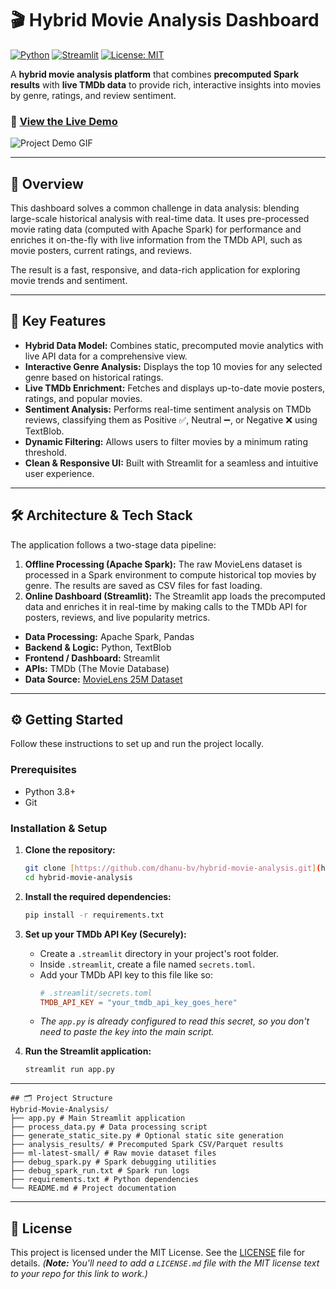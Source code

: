 # 🎬 Hybrid Movie Analysis Dashboard

[![Python](https://img.shields.io/badge/Python-3.10-blue)](https://www.python.org/)
[![Streamlit](https://img.shields.io/badge/Streamlit-1.30-orange)](https://streamlit.io/)
[![License: MIT](https://img.shields.io/badge/License-MIT-yellow.svg)](https://opensource.org/licenses/MIT)

A **hybrid movie analysis platform** that combines **precomputed Spark results** with **live TMDb data** to provide rich, interactive insights into movies by genre, ratings, and review sentiment.

### 🚀 [**View the Live Demo**](https://hybrid-movie-analysis-fkzbng7lpr7ak2wxdyory5.streamlit.app/)

![Project Demo GIF](link-to-your-screenshot-or.gif)

---

## 📌 Overview

This dashboard solves a common challenge in data analysis: blending large-scale historical analysis with real-time data. It uses pre-processed movie rating data (computed with Apache Spark) for performance and enriches it on-the-fly with live information from the TMDb API, such as movie posters, current ratings, and reviews.

The result is a fast, responsive, and data-rich application for exploring movie trends and sentiment.

---

## 🌟 Key Features

-   **Hybrid Data Model:** Combines static, precomputed movie analytics with live API data for a comprehensive view.
-   **Interactive Genre Analysis:** Displays the top 10 movies for any selected genre based on historical ratings.
-   **Live TMDb Enrichment:** Fetches and displays up-to-date movie posters, ratings, and popular movies.
-   **Sentiment Analysis:** Performs real-time sentiment analysis on TMDb reviews, classifying them as Positive ✅, Neutral ➖, or Negative ❌ using TextBlob.
-   **Dynamic Filtering:** Allows users to filter movies by a minimum rating threshold.
-   **Clean & Responsive UI:** Built with Streamlit for a seamless and intuitive user experience.

---

## 🛠️ Architecture & Tech Stack

The application follows a two-stage data pipeline:

1.  **Offline Processing (Apache Spark):** The raw MovieLens dataset is processed in a Spark environment to compute historical top movies by genre. The results are saved as CSV files for fast loading.
2.  **Online Dashboard (Streamlit):** The Streamlit app loads the precomputed data and enriches it in real-time by making calls to the TMDb API for posters, reviews, and live popularity metrics.

-   **Data Processing:** Apache Spark, Pandas
-   **Backend & Logic:** Python, TextBlob
-   **Frontend / Dashboard:** Streamlit
-   **APIs:** TMDb (The Movie Database)
-   **Data Source:** [MovieLens 25M Dataset](https://grouplens.org/datasets/movielens/latest/)

---

## ⚙️ Getting Started

Follow these instructions to set up and run the project locally.

### Prerequisites

-   Python 3.8+
-   Git

### Installation & Setup

1.  **Clone the repository:**
    ```bash
    git clone [https://github.com/dhanu-bv/hybrid-movie-analysis.git](https://github.com/dhanu-bv/hybrid-movie-analysis.git)
    cd hybrid-movie-analysis
    ```

2.  **Install the required dependencies:**
    ```bash
    pip install -r requirements.txt
    ```

3.  **Set up your TMDb API Key (Securely):**
    * Create a `.streamlit` directory in your project's root folder.
    * Inside `.streamlit`, create a file named `secrets.toml`.
    * Add your TMDb API key to this file like so:
        ```toml
        # .streamlit/secrets.toml
        TMDB_API_KEY = "your_tmdb_api_key_goes_here"
        ```
    * *The `app.py` is already configured to read this secret, so you don't need to paste the key into the main script.*

4.  **Run the Streamlit application:**
    ```bash
    streamlit run app.py
    ```

---
```
## 🗂 Project Structure
Hybrid-Movie-Analysis/
├── app.py # Main Streamlit application
├── process_data.py # Data processing script
├── generate_static_site.py # Optional static site generation
├── analysis_results/ # Precomputed Spark CSV/Parquet results
├── ml-latest-small/ # Raw movie dataset files
├── debug_spark.py # Spark debugging utilities
├── debug_spark_run.txt # Spark run logs
├── requirements.txt # Python dependencies
└── README.md # Project documentation
```

---

## 📄 License

This project is licensed under the MIT License. See the [LICENSE](LICENSE.md) file for details.
*(**Note:** You'll need to add a `LICENSE.md` file with the MIT license text to your repo for this link to work.)*
